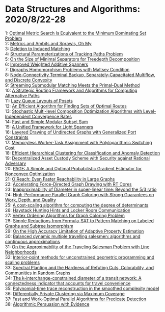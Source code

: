 # Data Structures and Algorithms: 2020/8/22-28  
1: [Optimal Metric Search Is Equivalent to the Minimum Dominating Set  Problem](https://doi.org/10.48550/arXiv.2008.09607)  
2: [Metrics and Ambits and Sprawls, Oh My](https://doi.org/10.48550/arXiv.2008.09654)  
3: [Deletion to Induced Matching](https://doi.org/10.48550/arXiv.2008.09660)  
4: [Structural Parameterizations of Tracking Paths Problem](https://doi.org/10.48550/arXiv.2008.09806)  
5: [On the Size of Minimal Separators for Treedepth Decomposition](https://doi.org/10.48550/arXiv.2008.09822)  
6: [Improved Weighted Additive Spanners](https://doi.org/10.48550/arXiv.2008.09877)  
7: [Digraphs Homomorphism Problems with Maltsev Condition](https://doi.org/10.48550/arXiv.2008.09921)  
8: [Node-Connectivity Terminal Backup, Separately-Capacitated Multiflow, and  Discrete Convexity](https://doi.org/10.48550/arXiv.2008.10052)  
9: [Streaming Submodular Matching Meets the Primal-Dual Method](https://doi.org/10.48550/arXiv.2008.10062)  
10: [A Strategic Routing Framework and Algorithms for Computing Alternative  Paths](https://doi.org/10.48550/arXiv.2008.10316)  
11: [Lazy Queue Layouts of Posets](https://doi.org/10.48550/arXiv.2008.10336)  
12: [An Efficient Algorithm for Finding Sets of Optimal Routes](https://doi.org/10.48550/arXiv.2008.10406)  
13: [Stochastic Multi-level Composition Optimization Algorithms with  Level-Independent Convergence Rates](https://doi.org/10.48550/arXiv.2008.10526)  
14: [Fast and Simple Modular Subset Sum](https://doi.org/10.48550/arXiv.2008.10577)  
15: [A Unified Framework for Light Spanners](https://doi.org/10.48550/arXiv.2008.10582)  
16: [Layered Drawing of Undirected Graphs with Generalized Port Constraints](https://doi.org/10.48550/arXiv.2008.10583)  
17: [Memoryless Worker-Task Assignment with Polylogarithmic Switching Cost](https://doi.org/10.48550/arXiv.2008.10709)  
18: [Efficient Hierarchical Clustering for Classification and Anomaly  Detection](https://doi.org/10.48550/arXiv.2008.10828)  
19: [Decentralized Asset Custody Scheme with Security against Rational  Adversary](https://doi.org/10.48550/arXiv.2008.10895)  
20: [PAGE: A Simple and Optimal Probabilistic Gradient Estimator for  Nonconvex Optimization](https://doi.org/10.48550/arXiv.2008.10898)  
21: [O'Reach: Even Faster Reachability in Large Graphs](https://doi.org/10.48550/arXiv.2008.10932)  
22: [Accelerating Force-Directed Graph Drawing with RT Cores](https://doi.org/10.48550/arXiv.2008.11235)  
23: [Inapproximability of Diameter in super-linear time: Beyond the 5/3 ratio](https://doi.org/10.48550/arXiv.2008.11315)  
24: [High-Performance Parallel Graph Coloring with Strong Guarantees on Work,  Depth, and Quality](https://doi.org/10.48550/arXiv.2008.11321)  
25: [A cost-scaling algorithm for computing the degree of determinants](https://doi.org/10.48550/arXiv.2008.11388)  
26: [Haystack Hunting Hints and Locker Room Communication](https://doi.org/10.48550/arXiv.2008.11448)  
27: [Vertex Ordering Algorithms for Graph Coloring Problem](https://doi.org/10.48550/arXiv.2008.11454)  
28: [Simple Reductions from Formula-SAT to Pattern Matching on Labeled Graphs  and Subtree Isomorphism](https://doi.org/10.48550/arXiv.2008.11786)  
29: [On the High Accuracy Limitation of Adaptive Property Estimation](https://doi.org/10.48550/arXiv.2008.11964)  
30: [Balanced dynamic multiple travelling salesmen: algorithms and continuous  approximations](https://doi.org/10.48550/arXiv.2008.12063)  
31: [On the Approximability of the Traveling Salesman Problem with Line  Neighborhoods](https://doi.org/10.48550/arXiv.2008.12075)  
32: [Interior-point methods for unconstrained geometric programming and  scaling problems](https://doi.org/10.48550/arXiv.2008.12110)  
33: [Spectral Planting and the Hardness of Refuting Cuts, Colorability, and  Communities in Random Graphs](https://doi.org/10.48550/arXiv.2008.12237)  
34: [The k-interchange-constrained diameter of a transit network: A  connectedness indicator that accounts for travel convenience](https://doi.org/10.48550/arXiv.2008.12259)  
35: [Polynomial-time trace reconstruction in the smoothed complexity model](https://doi.org/10.48550/arXiv.2008.12386)  
36: [Differentially Private Clustering via Maximum Coverage](https://doi.org/10.48550/arXiv.2008.12388)  
37: [Fast and Work-Optimal Parallel Algorithms for Predicate Detection](https://doi.org/10.48550/arXiv.2008.12516)  
38: [Algorithmic Persuasion with Evidence](https://doi.org/10.48550/arXiv.2008.12626)  
